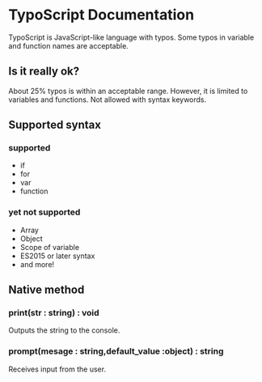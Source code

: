 # TypoScript Documentation

TypoScript is JavaScript-like language with typos.
Some typos in variable and function names are acceptable.

## Is it really ok?

About 25% typos is within an acceptable range.
However, it is limited to variables and functions.
Not allowed with syntax keywords.

## Supported syntax

### supported

* if
* for
* var 
* function

### yet not supported

* Array
* Object
* Scope of variable 
* ES2015 or later syntax
* and more!

## Native method

### print(str : string) : void

Outputs the string to the console.

### prompt(mesage : string,default_value :object) : string

Receives input from the user.